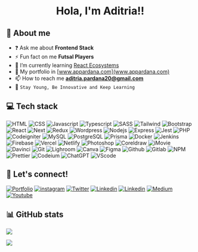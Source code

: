 <h1 align="center" >
    <!--<img src="https://raw.githubusercontent.com/ABSphreak/ABSphreak/master/gifs/Hi.gif" height="30" style='!important; object-fit:contain'>-->
    Hola, I'm Aditria!!
</h1>

<!--
**pardana/pardana** is a ✨ _special_ ✨ repository because its `README.md` (this file) appears on your GitHub profile.

Here are some ideas to get you started:
- 🔭 I’m currently working on ...
- 🌱 I’m currently learning ...
- 👯 I’m looking to collaborate on ...
- 🤔 I’m looking for help with ...
- 💬 Ask me about ...
- 📫 How to reach me: ...
- 😄 Pronouns: ...
- ⚡ Fun fact: ...
-->

## 🙂 About me
- ❓ Ask me about **Frontend Stack**
- ⚡ Fun fact on me **Futsal Players**
- 🌱 I’m currently learning [React Ecosystems](https://roadmap.sh/react)
- 📃 My portfolio in [www.appardana.com](www.appardana.com)
- 📫 How to reach me **aditria.pardana20@gmail.com**
- 💬 `Stay Young, Be Innovative and Keep Learning`

## 💻 Tech stack
<p>
    <img alt="HTML" src="https://img.shields.io/badge/HTML-E34F26?style=flat-squarefor-the-badge&logo=html5&logoColor=white"/> 
    <img alt="CSS" src="https://img.shields.io/badge/CSS-1572B6?style=flat-squarefor-the-badge&logo=css3&logoColor=white"/>
    <img alt="Javascript" src="https://img.shields.io/badge/Javascript-F7B93E?style=flat-square&for-the-badge&logo=javascript&logoColor=black"/>
    <img alt="Typescript" src="https://img.shields.io/badge/Typescript-00000F?style=flat-square&for-the-badge&logo=typescript&logoColor=F7DF1"/>
    <img alt="SASS" src="https://img.shields.io/badge/Sass-CC6699?style=flat-squarefor-the-badge&logo=sass&logoColor=white"/>
    <img alt="Tailwind" src="https://img.shields.io/badge/Tailwind-38B2AC?style=flat-squarefor-the-badge&logo=tailwind-css&logoColor=white"/>
    <img alt="Bootstrap" src="https://img.shields.io/badge/Bootstrap-563D7C?style=flat-square&logo=bootstrap&logoColor=white"/>
    <img alt="React" src="https://img.shields.io/badge/React JS-1572B6?style=flat-squarefor-the-badge&logo=react&logoColor=61DAFB"/>
    <img alt="Next" src="https://img.shields.io/badge/Next JS-00000F?style=flat-squarefor-the-badge&logo=next.js&logoColor=61DAFB"/>
    <img alt="Redux" src="https://img.shields.io/badge/Redux-CC6699?style=flat-squarefor-the-badge&logo=redux&logoColor=61DAFB"/>
    <img alt="Wordpress" src="https://img.shields.io/badge/Wordpress-1572B6?style=flat-squarefor-the-badge&logo=wordpress&logoColor=61DAFB"/>
    <img alt="Nodejs" src="https://img.shields.io/badge/Node JS-43853D?style=flat-square&logo=node.js&logoColor=white"/>
    <img alt="Express" src="https://img.shields.io/badge/Express JS-00000F?style=flat-square&logo=express&logoColor=white"/>
    <img alt="Jest" src="https://img.shields.io/badge/Jest-1572B6?style=flat-square&logo=jest&logoColor=white"/>
    <img alt="PHP" src="https://img.shields.io/badge/PHP-777BB4?style=flat-square&for-the-badge&logo=php&logoColor=white"/>
    <img alt="Codeigniter" src="https://img.shields.io/badge/Codeigniter-F05032?style=flat-square&for-the-badge&logo=codeigniter&logoColor=white"/>
    <img alt="MySQL" src="https://img.shields.io/badge/MySQL-777BB4?style=flat-square&logo=mysql&logoColor=white"/>
    <img alt="PostgreSQL" src="https://img.shields.io/badge/PostgreSQL-38B2AC?style=flat-square&logo=postgresql&logoColor=white"/>
    <img alt="Prisma" src="https://img.shields.io/badge/Prisma-00000F?style=flat-square&logo=prisma&logoColor=white"/>
    <img alt="Docker" src="https://img.shields.io/badge/Docker-1572B6?style=flat-square&logo=docker&logoColor=white"/>
    <img alt="Jenkins" src="https://img.shields.io/badge/Jenkins-E34F26?style=flat-square&for-the-badge&logo=jenkins&logoColor=white"/>
    <img alt="Firebase" src="https://img.shields.io/badge/Firebase-F7B93E?style=flat-square&logo=firebase&logoColor=black"/>
    <img alt="Vercel" src="https://img.shields.io/badge/Vercel-00000F?style=flat-square&logo=vercel&logoColor=white"/>
    <img alt="Netlify" src="https://img.shields.io/badge/Netlify-00C7B7?style=flat-square&logo=netlify&logoColor=white"/>
    <img alt="Photoshop" src="https://img.shields.io/badge/Photoshop-1572B6?style=flat-square&logo=photoshop&logoColor=white"/>
    <img alt="Coreldraw" src="https://img.shields.io/badge/Coreldraw-43853D?style=flat-square&logo=coreldraw&logoColor=white"/>
    <img alt="iMovie" src="https://img.shields.io/badge/iMovie-777BB4?style=flat-square&logo=imovie&logoColor=white"/>
    <img alt="Davinci" src="https://img.shields.io/badge/Davinci-38B2AC?style=flat-square&logo=davinci&logoColor=white"/>
    <img alt="Git" src="https://img.shields.io/badge/Git-F05032?style=flat-square&logo=git&logoColor=white" />
    <img alt="Lighroom" src="https://img.shields.io/badge/Lightroom-1572B6?style=flat-square&logo=lightroom&logoColor=white"/>
    <img alt="Canva" src="https://img.shields.io/badge/Canva-CC6699?style=flat-square&logo=canva&logoColor=white"/>
    <img alt="Figma" src="https://img.shields.io/badge/Figma-F7B93E?style=flat-square&logo=figma&logoColor=black"/>    
    <img alt="Github" src="https://img.shields.io/badge/GitHub-2088FF?style=flat-square&logo=github&logoColor=white" />
    <img alt="Gitlab" src="https://img.shields.io/badge/GitLab-F05032?style=flat-square&logo=gitlab&logoColor=white" />
    <img alt="NPM" src="https://img.shields.io/badge/NPM-CB3837?style=flat-square&logo=npm&logoColor=white" />
    <img alt="Prettier" src="https://img.shields.io/badge/Prettier-F7B93E?style=flat-square&logo=prettier&logoColor=black" />
    <img alt="Codeium" src="https://img.shields.io/badge/Codeium-38B2AC?style=flat-square&logo=codeium&logoColor=white" />
    <img alt="ChatGPT" src="https://img.shields.io/badge/ChatGPT-00000F?style=flat-square&logo=openai&logoColor=white" />
    <img alt="VScode" src="https://img.shields.io/badge/VScode-1572B6?style=flat-squarefor-the-badge&logo=visual%20studio%20code&logoColor=white"/>
</p>

## 📱 Let's connect!
<p align="left">
    <a href="https://www.appardana.com" target="_blank"><img alt="Portfolio" src="https://img.shields.io/badge/Portfolio-F7B93E?style=flat-squarefor-the-badge&logo=appveyor&logoColor=white"/></a>
    <a href="https://www.instagram.com/appardana" target="_blank"><img alt="instagram" src="https://img.shields.io/badge/Instagram-CC6699?style=flat-squarefor-the-badge&logo=instagram&logoColor=white"/></a>
    <a href="https://www.twitter.com/appardana" target="_blank"><img alt="Twitter" src="https://img.shields.io/badge/Twitter-1572B6?style=flat-squarefor-the-badge&logo=twitter&logoColor=white"/></a>
    <a href="https://www.linkedin.com/in/aditria-pardana-b846a9121" target="_blank"><img alt="Linkedin" src="https://img.shields.io/badge/Linkedin-777BB4?style=flat-squarefor-the-badge&logo=linkedin&logoColor=white"/></a>
    <a href="https://dev.to/appardana" target="_blank"><img alt="Linkedin" src="https://img.shields.io/badge/Dev.to-00000F?style=flat-squarefor-the-badge&logo=dev.to&logoColor=white"/></a>
    <a href="https://medium.com/@appardana" target="_blank"><img alt="Medium" src="https://img.shields.io/badge/Medium-43853D?style=flat-squarefor-the-badge&logo=medium&logoColor=white"/></a>
    <a href="https://www.youtube.com/@iapptechid" target="_blank"><img alt="Youtube" src="https://img.shields.io/badge/Youtube-CB3837?style=flat-squarefor-the-badge&logo=youtube&logoColor=white"/></a>
</p>

## 📊 GitHub stats
![](https://komarev.com/ghpvc/?username=appardana&color=447ff7&label=Visitor+count)           
<p>
    <!--<img src="https://github-readme-stats.vercel.app/api/top-langs/?username=pardana&layout=compact" height=180/>-->
    <img src="https://github-readme-stats.vercel.app/api/?username=pardana&show_icons=true&title_color=fff&icon_color=79ff97&text_color=9f9f9f&bg_color=151515"/>
</p>
